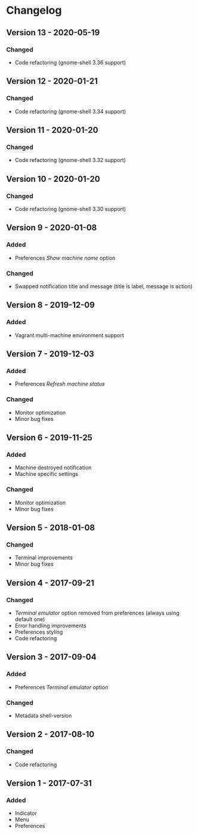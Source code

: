 # Changelog

## Version 13 - 2020-05-19
### Changed
- Code refactoring (gnome-shell 3.36 support)

## Version 12 - 2020-01-21
### Changed
- Code refactoring (gnome-shell 3.34 support)

## Version 11 - 2020-01-20
### Changed
- Code refactoring (gnome-shell 3.32 support)

## Version 10 - 2020-01-20
### Changed
- Code refactoring (gnome-shell 3.30 support)

## Version 9 - 2020-01-08
### Added
- Preferences _Show machine name_ option
### Changed
- Swapped notification title and message (title is label, message is action)

## Version 8 - 2019-12-09
### Added
- Vagrant multi-machine environment support

## Version 7 - 2019-12-03
### Added
- Preferences _Refresh machine status_
### Changed
- Monitor optimization
- Minor bug fixes

## Version 6 - 2019-11-25
### Added
- Machine destroyed notification
- Machine specific settings
### Changed
- Monitor optimization
- Minor bug fixes

## Version 5 - 2018-01-08
### Changed
- Terminal improvements
- Minor bug fixes

## Version 4 - 2017-09-21
### Changed
- _Terminal emulator_ option removed from preferences (always using default one)
- Error handling improvements
- Preferences styling
- Code refactoring

## Version 3 - 2017-09-04
### Added
- Preferences _Terminal emulator_ option
### Changed
- Metadata shell-version

## Version 2 - 2017-08-10
### Changed
- Code refactoring

## Version 1 - 2017-07-31
### Added
- Indicator
- Menu
- Preferences
